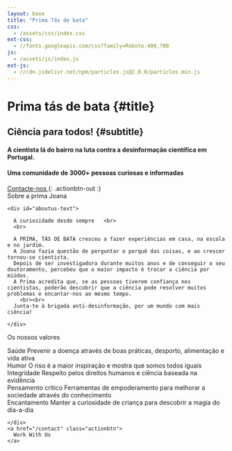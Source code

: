 ```yaml
---
layout: base
title: "Prima Tás de bata"
css:
  - /assets/css/index.css
ext-css:
  - //fonts.googleapis.com/css?family=Roboto:400,700
js:
  - /assets/js/index.js
ext-js:
  - //cdn.jsdelivr.net/npm/particles.js@2.0.0/particles.min.js
---
```


<div id="header" class="cut1" markdown="1">

<div id="header-inner" markdown="1">

# Prima tás de bata {#title}

## Ciência para todos! {#subtitle}

#### A cientista lá do bairro na luta contra a desinformação científica em Portugal.  
#### Uma comunidade de 3000+ pessoas curiosas e informadas 

<a href="/contact" class="actionbtn">
  <span class="far fa-envelope" aria-hidden="true"></span>
  Contacte-nos
</a>
{: .actionbtn-out :}

</div>

<div id="particles-js"></div>

</div>

<div id="main-sections">



<div class="cut-buffer aboutus-buffer"></div>

<div id="aboutus-out" class="page-section grey-section cut2">
  <div id="aboutus">
    <div class="section-title">Sobre a prima Joana</div>

    <div id="aboutus-text">

      A curiosidade desde sempre   <br>
      <br>

      A PRIMA, TÁS DE BATA cresceu a fazer experiências em casa, na escola e no jardim.  
      A Joana fazia questão de perguntar o porquê das coisas, e ao crescer tornou-se cientista. 
      Depois de ser investigadora durante muitos anos e de conseguir o seu doutoramento, percebeu que o maior impacto é trocar a ciência por miúdos. 
      A Prima acredita que, se as pessoas tiverem confiança nos cientistas, poderão descobrir que a ciência pode resolver muitos problemas e encantar-nos ao mesmo tempo.  
        <br><br>
      Junta-te à brigada anti-desinformação, por um mundo com mais ciência!

    </div>
  </div>
</div>

<div class="cut-buffer values-buffer"></div>

<div id="values-out" class="page-section cut2">
  <div id="values">
	  <div class="section-title">Os nossos valores</div>
    <div id="values-text">

Saúde Prevenir a doença através de boas práticas, desporto, alimentação e vida ativa <br>
Humor O riso é a maior inspiração e mostra que somos todos iguais <br>
Integridade Respeito pelos direitos humanos e ciência baseada na evidência <br>
Pensamento crítico Ferramentas de empoderamento para melhorar a sociedade através do conhecimento <br>
Encantamento Manter a curiosidade de criança para descobrir a magia do dia-a-dia <br>


    </div>
    <a href="/contact" class="actionbtn">
      Work With Us
    </a>
  </div>
</div>

</div>

